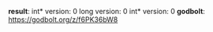 **result**:
int* version: 0
long version: 0
int* version: 0
**godbolt**: https://godbolt.org/z/f6PK36bW8